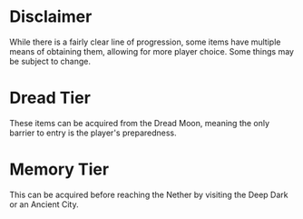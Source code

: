 # Disclaimer
While there is a fairly clear line of progression, some items have multiple means of obtaining them, allowing for more player choice. Some things may be subject to change.

# Dread Tier
These items can be acquired from the Dread Moon, meaning the only barrier to entry is the player's preparedness.

# Memory Tier
This can be acquired before reaching the Nether by visiting the Deep Dark or an Ancient City.